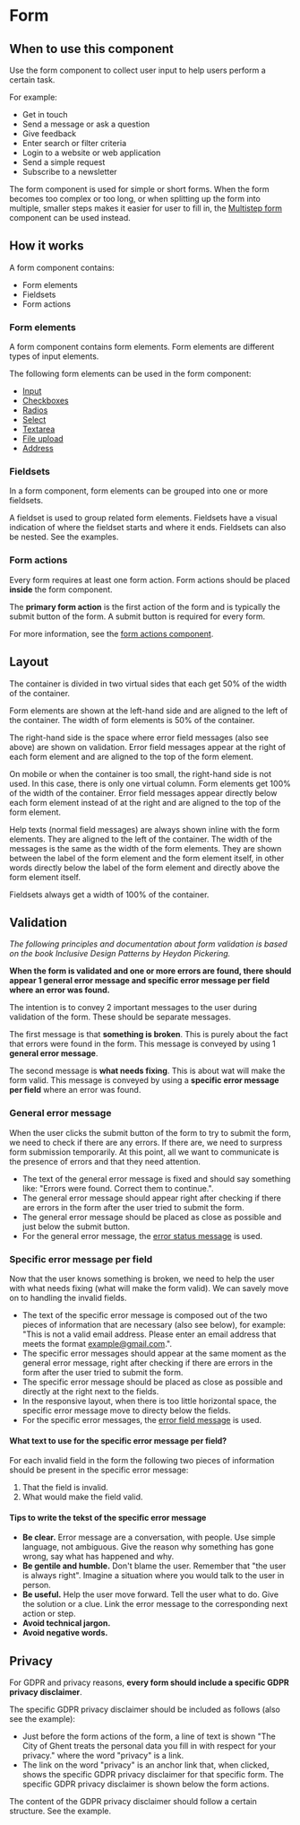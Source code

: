 # Form

## When to use this component

Use the form component to collect user input to help users perform a certain task.

For example:

* Get in touch
* Send a message or ask a question
* Give feedback
* Enter search or filter criteria
* Login to a website or web application
* Send a simple request
* Subscribe to a newsletter

The form component is used for simple or short forms. When the form becomes too complex or too long, or when splitting up the form into multiple, smaller steps makes it easier for user to fill in, the <a href="{{path './multistep-form'}}">Multistep form</a> component can be used instead.

## How it works

A form component contains:

* Form elements
* Fieldsets
* Form actions

### Form elements

A form component contains form elements. Form elements are different types of input elements.
 
The following form elements can be used in the form component:

* <a href="{{path './formitem'}}">Input</a>
* <a href="{{path './checkboxes'}}">Checkboxes</a>
* <a href="{{path './radios'}}">Radios</a>
* <a href="{{path './select'}}">Select</a>
* <a href="{{path './textarea'}}">Textarea</a>
* <a href="{{path './file-upload'}}">File upload</a>
* <a href="{{path './address'}}">Address</a>

### Fieldsets

In a form component, form elements can be grouped into one or more fieldsets.

A fieldset is used to group related form elements. Fieldsets have a visual indication of where the fieldset starts and where it ends. Fieldsets can also be nested. See the examples.

### Form actions

Every form requires at least one form action. Form actions should be placed **inside** the form component.

The **primary form action** is the first action of the form and is typically the submit button of the form. A submit button is required for every form.

For more information, see the <a href="{{path './form-actions'}}">form actions component</a>.

## Layout

The container is divided in two virtual sides that each get 50% of the width of the container.

Form elements are shown at the left-hand side and are aligned to the left of the container. The width of form elements is 50% of the container.

The right-hand side is the space where error field messages (also see above) are shown on validation. Error field messages appear at the right of each form element and are aligned to the top of the form element.

On mobile or when the container is too small, the right-hand side is not used. In this case, there is only one virtual column. Form elements get 100% of the width of the container. Error field messages appear directly below each form element instead of at the right and are aligned to the top of the form element.

Help texts (normal field messages) are always shown inline with the form elements. They are aligned to the left of the container. The width of the messages is the same as the width of the form elements. They are shown between the label of the form element and the form element itself, in other words directly below the label of the form element and directly above the form element itself.

Fieldsets always get a width of 100% of the container.

## Validation

*The following principles and documentation about form validation is based on the book Inclusive Design Patterns by Heydon Pickering.*

**When the form is validated and one or more errors are found, there should appear 1 general error message and specific error message per field where an error was found.**

The intention is to convey 2 important messages to the user during validation of the form. These should be separate messages.

The first message is that **something is broken**. This is purely about the fact that errors were found in the form. This message is conveyed by using 1 **general error message**.

The second message is **what needs fixing**. This is about wat will make the form valid. This message is conveyed by using a **specific error message per field** where an error was found.

### General error message

When the user clicks the submit button of the form to try to submit the form, we need to check if there are any errors. If there are, we need to surpress form submission temporarily. At this point, all we want to communicate is the presence of errors and that they need attention.

* The text of the general error message is fixed and should say something like: "Errors were found. Correct them to continue.".
* The general error message should appear right after checking if there are errors in the form after the user tried to submit the form.
* The general error message should be placed as close as possible and just below the submit button.
* For the general error message, the <a href="{{path './status-message'}}">error status message</a> is used.

### Specific error message per field

Now that the user knows something is broken, we need to help the user with what needs fixing (what will make the form valid). We can savely move on to handling the invalid fields.

* The text of the specific error message is composed out of the two pieces of information that are necessary (also see below), for example: "This is not a valid email address. Please enter an email address that meets the format example@gmail.com.".
* The specific error messages should appear at the same moment as the general error message, right after checking if there are errors in the form after the user tried to submit the form.
* The specific error message should be placed as close as possible and directly at the right next to the fields.
 * In the responsive layout, when there is too little horizontal space, the specific error message move to directy below the fields.
* For the specific error messages, the <a href="{{path './field-message'}}">error field message</a> is used.

#### What text to use for the specific error message per field?

For each invalid field in the form the following two pieces of information should be present in the specific error message:

1. That the field is invalid.
2. What would make the field valid.

#### Tips to write the tekst of the specific error message

* **Be clear.** Error message are a conversation, with people. Use simple language, not ambiguous. Give the reason why something has gone wrong, say what has happened and why.
* **Be gentile and humble.** Don't blame the user. Remember that "the user is always right". Imagine a situation where you would talk to the user in person.
* **Be useful.** Help the user move forward. Tell the user what to do. Give the solution or a clue. Link the error message to the corresponding next action or step.
* **Avoid technical jargon.**
* **Avoid negative words.**

## Privacy

For GDPR and privacy reasons, **every form should include a specific GDPR privacy disclaimer**.

The specific GDPR privacy disclaimer should be included as follows (also see the example):

* Just before the form actions of the form, a line of text is shown "The City of Ghent treats the personal data you fill in with respect for your privacy." where the word "privacy" is a link.
* The link on the word "privacy" is an anchor link that, when clicked, shows the specific GDPR privacy disclaimer for that specific form. The specific GDPR privacy disclaimer is shown below the form actions.

The content of the GDPR privacy disclaimer should follow a certain structure. See the example.